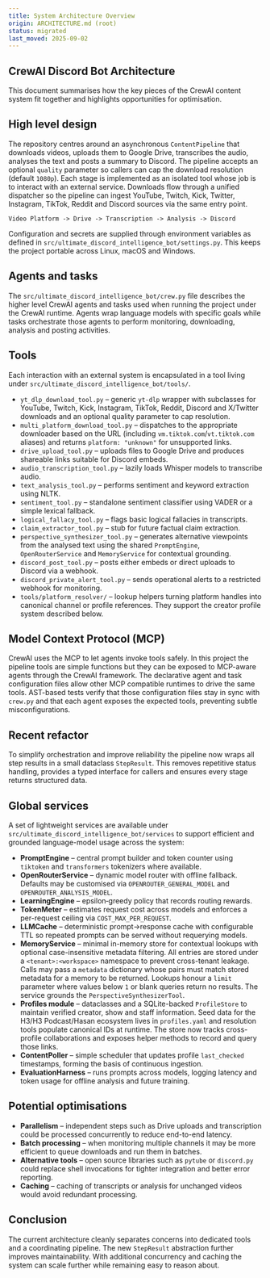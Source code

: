 ```yaml
---
title: System Architecture Overview
origin: ARCHITECTURE.md (root)
status: migrated
last_moved: 2025-09-02
---
```


<!-- Original file relocated from repository root during documentation restructure. -->

## CrewAI Discord Bot Architecture

This document summarises how the key pieces of the CrewAI content system fit
together and highlights opportunities for optimisation.

## High level design

The repository centres around an asynchronous `ContentPipeline` that downloads
videos, uploads them to Google Drive, transcribes the audio, analyses the text
and posts a summary to Discord.  The pipeline accepts an optional `quality`
parameter so callers can cap the download resolution (default `1080p`). Each
stage is implemented as an isolated tool whose job is to interact with an
external service.  Downloads flow through a unified dispatcher so the pipeline
can ingest YouTube, Twitch, Kick, Twitter, Instagram, TikTok, Reddit and
Discord sources via the same entry point.

```text
Video Platform -> Drive -> Transcription -> Analysis -> Discord
```

Configuration and secrets are supplied through environment variables as defined
in `src/ultimate_discord_intelligence_bot/settings.py`.  This keeps the project portable across Linux, macOS and
Windows.

## Agents and tasks

The `src/ultimate_discord_intelligence_bot/crew.py` file describes the higher level
CrewAI agents and tasks used when running the project under the CrewAI runtime.
Agents wrap language models with specific goals while tasks orchestrate those
agents to perform monitoring, downloading, analysis and posting activities.

## Tools

Each interaction with an external system is encapsulated in a tool living under
`src/ultimate_discord_intelligence_bot/tools/`.

- `yt_dlp_download_tool.py` – generic `yt-dlp` wrapper with subclasses for
  YouTube, Twitch, Kick, Instagram, TikTok, Reddit, Discord and X/Twitter downloads and an
  optional quality parameter to cap resolution.
- `multi_platform_download_tool.py` – dispatches to the appropriate downloader
  based on the URL (including `vm.tiktok.com`/`vt.tiktok.com` aliases) and
  returns `platform: "unknown"` for unsupported links.
- `drive_upload_tool.py` – uploads files to Google Drive and produces shareable
  links suitable for Discord embeds.
- `audio_transcription_tool.py` – lazily loads Whisper models to transcribe
  audio.
- `text_analysis_tool.py` – performs sentiment and keyword extraction using
  NLTK.
- `sentiment_tool.py` – standalone sentiment classifier using VADER or a
  simple lexical fallback.
- `logical_fallacy_tool.py` – flags basic logical fallacies in transcripts.
- `claim_extractor_tool.py` – stub for future factual claim extraction.
- `perspective_synthesizer_tool.py` – generates alternative viewpoints from the
  analysed text using the shared `PromptEngine`, `OpenRouterService` and
  `MemoryService` for contextual grounding.
- `discord_post_tool.py` – posts either embeds or direct uploads to Discord via a
  webhook.
- `discord_private_alert_tool.py` – sends operational alerts to a restricted
  webhook for monitoring.
- `tools/platform_resolver/` – lookup helpers turning platform handles into
  canonical channel or profile references. They support the creator profile
  system described below.

## Model Context Protocol (MCP)

CrewAI uses the MCP to let agents invoke tools safely.  In this project the
pipeline tools are simple functions but they can be exposed to MCP-aware agents
through the CrewAI framework.  The declarative agent and task configuration files
allow other MCP compatible runtimes to drive the same tools.
AST-based tests verify that those configuration files stay in sync with
`crew.py` and that each agent exposes the expected tools, preventing subtle
misconfigurations.

## Recent refactor

To simplify orchestration and improve reliability the pipeline now wraps all
step results in a small dataclass `StepResult`.  This removes repetitive status
handling, provides a typed interface for callers and ensures every stage returns
structured data.

## Global services

A set of lightweight services are available under
`src/ultimate_discord_intelligence_bot/services` to support efficient and grounded
language-model usage across the system:

- **PromptEngine** – central prompt builder and token counter using
  `tiktoken` and `transformers` tokenizers where available.
- **OpenRouterService** – dynamic model router with offline fallback.
  Defaults may be customised via `OPENROUTER_GENERAL_MODEL` and
  `OPENROUTER_ANALYSIS_MODEL`.
- **LearningEngine** – epsilon‑greedy policy that records routing rewards.
- **TokenMeter** – estimates request cost across models and enforces a
  per-request ceiling via `COST_MAX_PER_REQUEST`.
- **LLMCache** – deterministic prompt→response cache with configurable TTL so
repeated prompts can be served without requerying models.
- **MemoryService** – minimal in-memory store for contextual lookups with
  optional case-insensitive metadata filtering. All entries are stored under a
  `<tenant>:<workspace>` namespace to prevent cross-tenant leakage. Calls may
  pass a `metadata` dictionary whose pairs must match stored metadata for a
  memory to be returned. Lookups honour a `limit` parameter where values below
  `1` or blank queries return no results. The service grounds the
  `PerspectiveSynthesizerTool`.
- **Profiles module** – dataclasses and a SQLite-backed `ProfileStore` to
  maintain verified creator, show and staff information. Seed data for the
  H3/H3 Podcast/Hasan ecosystem lives in `profiles.yaml` and resolution tools
  populate canonical IDs at runtime. The store now tracks cross-profile
  collaborations and exposes helper methods to record and query those links.
- **ContentPoller** – simple scheduler that updates profile `last_checked`
  timestamps, forming the basis of continuous ingestion.
- **EvaluationHarness** – runs prompts across models, logging latency and
  token usage for offline analysis and future training.

## Potential optimisations

- **Parallelism** – independent steps such as Drive uploads and transcription
  could be processed concurrently to reduce end-to-end latency.
- **Batch processing** – when monitoring multiple channels it may be more
  efficient to queue downloads and run them in batches.
- **Alternative tools** – open source libraries such as `pytube` or `discord.py`
  could replace shell invocations for tighter integration and better error
  reporting.
- **Caching** – caching of transcripts or analysis for unchanged videos would
  avoid redundant processing.

## Conclusion

The current architecture cleanly separates concerns into dedicated tools and a
coordinating pipeline.  The new `StepResult` abstraction further improves
maintainability.  With additional concurrency and caching the system can scale
further while remaining easy to reason about.
